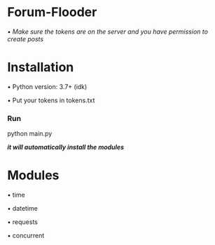 # Forum-Flooder
• *Make sure the tokens are on the server and you have permission to create posts*

# Installation
• Python version: 3.7+ (idk)

• Put your tokens in tokens.txt

### Run
python main.py 

***it will automatically install the modules***

# Modules
• time

• datetime

• requests

• concurrent
